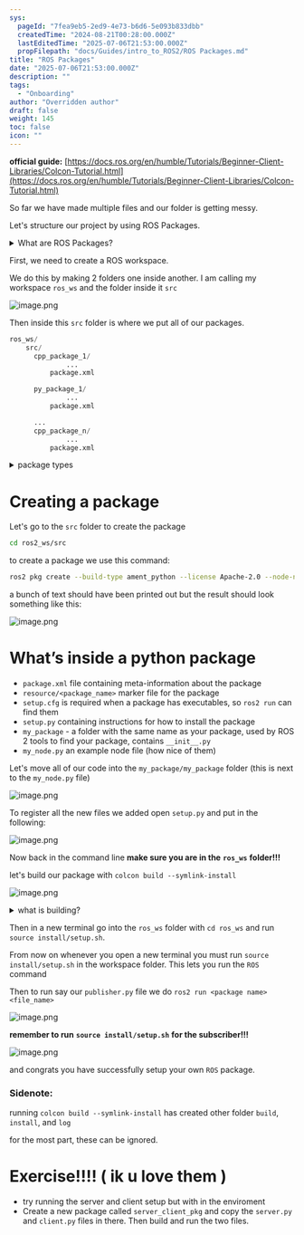 ```yaml
---
sys:
  pageId: "7fea9eb5-2ed9-4e73-b6d6-5e093b833dbb"
  createdTime: "2024-08-21T00:28:00.000Z"
  lastEditedTime: "2025-07-06T21:53:00.000Z"
  propFilepath: "docs/Guides/intro_to_ROS2/ROS Packages.md"
title: "ROS Packages"
date: "2025-07-06T21:53:00.000Z"
description: ""
tags:
  - "Onboarding"
author: "Overridden author"
draft: false
weight: 145
toc: false
icon: ""
---
```


**official guide:** [https://docs.ros.org/en/humble/Tutorials/Beginner-Client-Libraries/Colcon-Tutorial.html](https://docs.ros.org/en/humble/Tutorials/Beginner-Client-Libraries/Colcon-Tutorial.html)

So far we have made multiple files and our folder is getting messy.

Let's structure our project by using ROS Packages.

<details>
      <summary>What are ROS Packages?</summary>
      ROS Packages are, as the name implies, packages of code that are highly sharable between ROS developers.
  </details>

First, we need to create a ROS workspace.

We do this by making 2 folders one inside another. I am calling my workspace `ros_ws` and the folder inside it `src`

![image.png](https://prod-files-secure.s3.us-west-2.amazonaws.com/d518164a-d88e-44d1-a4ee-3adb3bd8bce0/70706947-fd18-4537-a67b-e12946812d31/image.png?X-Amz-Algorithm=AWS4-HMAC-SHA256&X-Amz-Content-Sha256=UNSIGNED-PAYLOAD&X-Amz-Credential=ASIAZI2LB466RMWVXY33%2F20250716%2Fus-west-2%2Fs3%2Faws4_request&X-Amz-Date=20250716T151008Z&X-Amz-Expires=3600&X-Amz-Security-Token=IQoJb3JpZ2luX2VjEEMaCXVzLXdlc3QtMiJHMEUCIQCrsg0EjOBbZx8cRpxWMyKNdQvLzfXNkdTVgYl1MbQ%2BkQIgClA5Lr0M4ThIuf0OCdOIORpRO9xsX4UxiEoIH3lKw6wq%2FwMIXBAAGgw2Mzc0MjMxODM4MDUiDHSIUHHTVtaFCiVqoircAx1al1VhfrZlz1DR2%2B3y3ClH8lGP0obZjOptEK%2BCkDPJOUWn3eF8Ie00B3Kb4n4qIHZWIV41DFnFz9em7NgDhlhMSlJUemuCJMZdo5pm5QQ%2B48hiapz0qxZwQvmcNQ%2FLadS27Mq4T2b6Da8rU6i6Mw%2F0KHpC7hESVOsFWGJLo2ub7dHzIoxiG98aHNBYrnwMVYU%2FlTrLac5Pheln1EfVfoMJWqwGga%2BgMPubwgypVA4QiZxnQN1Ta6H%2B%2FE13tkLn5CqnLonc4wxstiWl1WUyw783WdBDDxGBJor3BlgHjxSTfzMxdby9HikuYY60846PLZLhJSXvtwxkwBwVw0EtVvLWRx%2FgVv8XoQ%2F9mpk9R%2FTIrCbS96%2F%2F2CqRDI4VKnPp2aMYILkaFMploczEItc%2F8TPzC5fLgx8c2%2BUhi%2F3qGvUet6ry2MCai6MIhUMVgxl5lM0315FlexvF8XD%2FbDRhdQNJ9AjDpE53fMtgkUhiz89WRC9alreu54yrQAHx%2F0AG4QH3TvQ36FhRYnWKQEE6cHBI2cYy0eAxLXQZoKRNOqlvhSrhXBTSPo1yS%2BbO9HufF3BoiMv4WHPcxNymsU4le%2BMay438uO248G7S4lcXiNHC299nfq2g6TNaK%2FmVMP2S3sMGOqUBZq8OlopwXjYWccPIcFHNNMSMhUf3MMemRtmotl1NlJ5IX28JaRKJX7%2ByERkH1TDp7GkIcDLgkAD5ELhI2C5zHwT%2BA4qFtTS6AfRgkN%2BMiSRHLhKRPkhagsNfciCJa6jYLVY08ROnLp2mwyF3f1FApUEh8PplPDbr%2FH41g14rXP4O1fo2cg8qFz2fZtkc9F5zR5YUOZj9q7OwhYyJcimCkiR%2B95v%2F&X-Amz-Signature=323d6cce8bf31ab2f84dfc5db2aaeec9858c37124d1d9b93ce95bd565310e2f7&X-Amz-SignedHeaders=host&x-amz-checksum-mode=ENABLED&x-id=GetObject)

Then inside this `src` folder is where we put all of our packages.

```python
ros_ws/
    src/
      cpp_package_1/
		      ...
          package.xml

      py_package_1/
		      ...
          package.xml

      ...
      cpp_package_n/
		      ...
          package.xml

```

<details>

<summary>package types</summary>

packages can be either `C++` or python.

the intern file structure is different for each but for this guide we will stick to creating python packages

</details>

# Creating a package

Let's go to the `src` folder to create the package

```bash
cd ros2_ws/src
```

to create a package we use this command:

```bash
ros2 pkg create --build-type ament_python --license Apache-2.0 --node-name my_node my_package
```

a bunch of text should have been printed out but the result should look something like this:

![image.png](https://prod-files-secure.s3.us-west-2.amazonaws.com/d518164a-d88e-44d1-a4ee-3adb3bd8bce0/e6cf1e3f-8512-4a3e-b131-079f800bf3e8/image.png?X-Amz-Algorithm=AWS4-HMAC-SHA256&X-Amz-Content-Sha256=UNSIGNED-PAYLOAD&X-Amz-Credential=ASIAZI2LB466RMWVXY33%2F20250716%2Fus-west-2%2Fs3%2Faws4_request&X-Amz-Date=20250716T151008Z&X-Amz-Expires=3600&X-Amz-Security-Token=IQoJb3JpZ2luX2VjEEMaCXVzLXdlc3QtMiJHMEUCIQCrsg0EjOBbZx8cRpxWMyKNdQvLzfXNkdTVgYl1MbQ%2BkQIgClA5Lr0M4ThIuf0OCdOIORpRO9xsX4UxiEoIH3lKw6wq%2FwMIXBAAGgw2Mzc0MjMxODM4MDUiDHSIUHHTVtaFCiVqoircAx1al1VhfrZlz1DR2%2B3y3ClH8lGP0obZjOptEK%2BCkDPJOUWn3eF8Ie00B3Kb4n4qIHZWIV41DFnFz9em7NgDhlhMSlJUemuCJMZdo5pm5QQ%2B48hiapz0qxZwQvmcNQ%2FLadS27Mq4T2b6Da8rU6i6Mw%2F0KHpC7hESVOsFWGJLo2ub7dHzIoxiG98aHNBYrnwMVYU%2FlTrLac5Pheln1EfVfoMJWqwGga%2BgMPubwgypVA4QiZxnQN1Ta6H%2B%2FE13tkLn5CqnLonc4wxstiWl1WUyw783WdBDDxGBJor3BlgHjxSTfzMxdby9HikuYY60846PLZLhJSXvtwxkwBwVw0EtVvLWRx%2FgVv8XoQ%2F9mpk9R%2FTIrCbS96%2F%2F2CqRDI4VKnPp2aMYILkaFMploczEItc%2F8TPzC5fLgx8c2%2BUhi%2F3qGvUet6ry2MCai6MIhUMVgxl5lM0315FlexvF8XD%2FbDRhdQNJ9AjDpE53fMtgkUhiz89WRC9alreu54yrQAHx%2F0AG4QH3TvQ36FhRYnWKQEE6cHBI2cYy0eAxLXQZoKRNOqlvhSrhXBTSPo1yS%2BbO9HufF3BoiMv4WHPcxNymsU4le%2BMay438uO248G7S4lcXiNHC299nfq2g6TNaK%2FmVMP2S3sMGOqUBZq8OlopwXjYWccPIcFHNNMSMhUf3MMemRtmotl1NlJ5IX28JaRKJX7%2ByERkH1TDp7GkIcDLgkAD5ELhI2C5zHwT%2BA4qFtTS6AfRgkN%2BMiSRHLhKRPkhagsNfciCJa6jYLVY08ROnLp2mwyF3f1FApUEh8PplPDbr%2FH41g14rXP4O1fo2cg8qFz2fZtkc9F5zR5YUOZj9q7OwhYyJcimCkiR%2B95v%2F&X-Amz-Signature=27e3cd6fa3cc29ba54466909c67b85d3041a21baa4a3396d1ac15bfdb8140d40&X-Amz-SignedHeaders=host&x-amz-checksum-mode=ENABLED&x-id=GetObject)

# What’s inside a python package

- `package.xml` file containing meta-information about the package
- `resource/<package_name>` marker file for the package
- `setup.cfg` is required when a package has executables, so `ros2 run` can find them
- `setup.py` containing instructions for how to install the package
- `my_package` - a folder with the same name as your package, used by ROS 2 tools to find your package, contains `__init__.py`
- `my_node.py` an example node file (how nice of them)

Let's move all of our code into the `my_package/my_package` folder (this is next to the `my_node.py` file)

![image.png](https://prod-files-secure.s3.us-west-2.amazonaws.com/d518164a-d88e-44d1-a4ee-3adb3bd8bce0/9ce58f11-0da9-4d3e-b86d-506a9685d378/image.png?X-Amz-Algorithm=AWS4-HMAC-SHA256&X-Amz-Content-Sha256=UNSIGNED-PAYLOAD&X-Amz-Credential=ASIAZI2LB466RMWVXY33%2F20250716%2Fus-west-2%2Fs3%2Faws4_request&X-Amz-Date=20250716T151008Z&X-Amz-Expires=3600&X-Amz-Security-Token=IQoJb3JpZ2luX2VjEEMaCXVzLXdlc3QtMiJHMEUCIQCrsg0EjOBbZx8cRpxWMyKNdQvLzfXNkdTVgYl1MbQ%2BkQIgClA5Lr0M4ThIuf0OCdOIORpRO9xsX4UxiEoIH3lKw6wq%2FwMIXBAAGgw2Mzc0MjMxODM4MDUiDHSIUHHTVtaFCiVqoircAx1al1VhfrZlz1DR2%2B3y3ClH8lGP0obZjOptEK%2BCkDPJOUWn3eF8Ie00B3Kb4n4qIHZWIV41DFnFz9em7NgDhlhMSlJUemuCJMZdo5pm5QQ%2B48hiapz0qxZwQvmcNQ%2FLadS27Mq4T2b6Da8rU6i6Mw%2F0KHpC7hESVOsFWGJLo2ub7dHzIoxiG98aHNBYrnwMVYU%2FlTrLac5Pheln1EfVfoMJWqwGga%2BgMPubwgypVA4QiZxnQN1Ta6H%2B%2FE13tkLn5CqnLonc4wxstiWl1WUyw783WdBDDxGBJor3BlgHjxSTfzMxdby9HikuYY60846PLZLhJSXvtwxkwBwVw0EtVvLWRx%2FgVv8XoQ%2F9mpk9R%2FTIrCbS96%2F%2F2CqRDI4VKnPp2aMYILkaFMploczEItc%2F8TPzC5fLgx8c2%2BUhi%2F3qGvUet6ry2MCai6MIhUMVgxl5lM0315FlexvF8XD%2FbDRhdQNJ9AjDpE53fMtgkUhiz89WRC9alreu54yrQAHx%2F0AG4QH3TvQ36FhRYnWKQEE6cHBI2cYy0eAxLXQZoKRNOqlvhSrhXBTSPo1yS%2BbO9HufF3BoiMv4WHPcxNymsU4le%2BMay438uO248G7S4lcXiNHC299nfq2g6TNaK%2FmVMP2S3sMGOqUBZq8OlopwXjYWccPIcFHNNMSMhUf3MMemRtmotl1NlJ5IX28JaRKJX7%2ByERkH1TDp7GkIcDLgkAD5ELhI2C5zHwT%2BA4qFtTS6AfRgkN%2BMiSRHLhKRPkhagsNfciCJa6jYLVY08ROnLp2mwyF3f1FApUEh8PplPDbr%2FH41g14rXP4O1fo2cg8qFz2fZtkc9F5zR5YUOZj9q7OwhYyJcimCkiR%2B95v%2F&X-Amz-Signature=5162006b8226eb9b308e747b82f89ea68d63bede925dd5060ca2a64cb4ccd8ed&X-Amz-SignedHeaders=host&x-amz-checksum-mode=ENABLED&x-id=GetObject)

To register all the new files we added open `setup.py` and put in the following:

![image.png](https://prod-files-secure.s3.us-west-2.amazonaws.com/d518164a-d88e-44d1-a4ee-3adb3bd8bce0/1cd7c262-4cae-4496-9d75-c178537d24a2/image.png?X-Amz-Algorithm=AWS4-HMAC-SHA256&X-Amz-Content-Sha256=UNSIGNED-PAYLOAD&X-Amz-Credential=ASIAZI2LB466RMWVXY33%2F20250716%2Fus-west-2%2Fs3%2Faws4_request&X-Amz-Date=20250716T151008Z&X-Amz-Expires=3600&X-Amz-Security-Token=IQoJb3JpZ2luX2VjEEMaCXVzLXdlc3QtMiJHMEUCIQCrsg0EjOBbZx8cRpxWMyKNdQvLzfXNkdTVgYl1MbQ%2BkQIgClA5Lr0M4ThIuf0OCdOIORpRO9xsX4UxiEoIH3lKw6wq%2FwMIXBAAGgw2Mzc0MjMxODM4MDUiDHSIUHHTVtaFCiVqoircAx1al1VhfrZlz1DR2%2B3y3ClH8lGP0obZjOptEK%2BCkDPJOUWn3eF8Ie00B3Kb4n4qIHZWIV41DFnFz9em7NgDhlhMSlJUemuCJMZdo5pm5QQ%2B48hiapz0qxZwQvmcNQ%2FLadS27Mq4T2b6Da8rU6i6Mw%2F0KHpC7hESVOsFWGJLo2ub7dHzIoxiG98aHNBYrnwMVYU%2FlTrLac5Pheln1EfVfoMJWqwGga%2BgMPubwgypVA4QiZxnQN1Ta6H%2B%2FE13tkLn5CqnLonc4wxstiWl1WUyw783WdBDDxGBJor3BlgHjxSTfzMxdby9HikuYY60846PLZLhJSXvtwxkwBwVw0EtVvLWRx%2FgVv8XoQ%2F9mpk9R%2FTIrCbS96%2F%2F2CqRDI4VKnPp2aMYILkaFMploczEItc%2F8TPzC5fLgx8c2%2BUhi%2F3qGvUet6ry2MCai6MIhUMVgxl5lM0315FlexvF8XD%2FbDRhdQNJ9AjDpE53fMtgkUhiz89WRC9alreu54yrQAHx%2F0AG4QH3TvQ36FhRYnWKQEE6cHBI2cYy0eAxLXQZoKRNOqlvhSrhXBTSPo1yS%2BbO9HufF3BoiMv4WHPcxNymsU4le%2BMay438uO248G7S4lcXiNHC299nfq2g6TNaK%2FmVMP2S3sMGOqUBZq8OlopwXjYWccPIcFHNNMSMhUf3MMemRtmotl1NlJ5IX28JaRKJX7%2ByERkH1TDp7GkIcDLgkAD5ELhI2C5zHwT%2BA4qFtTS6AfRgkN%2BMiSRHLhKRPkhagsNfciCJa6jYLVY08ROnLp2mwyF3f1FApUEh8PplPDbr%2FH41g14rXP4O1fo2cg8qFz2fZtkc9F5zR5YUOZj9q7OwhYyJcimCkiR%2B95v%2F&X-Amz-Signature=35d2c03546a74093a220f425e64764356c9f6b6f4a30f5bcfa96f41b056c44cf&X-Amz-SignedHeaders=host&x-amz-checksum-mode=ENABLED&x-id=GetObject)

Now back in the command line **make sure you are in the** **`ros_ws`** **folder!!!**

let's build our package with `colcon build --symlink-install`

![image.png](https://prod-files-secure.s3.us-west-2.amazonaws.com/d518164a-d88e-44d1-a4ee-3adb3bd8bce0/2f2a0d27-b173-48fd-b189-5f5c0ce65619/image.png?X-Amz-Algorithm=AWS4-HMAC-SHA256&X-Amz-Content-Sha256=UNSIGNED-PAYLOAD&X-Amz-Credential=ASIAZI2LB466RMWVXY33%2F20250716%2Fus-west-2%2Fs3%2Faws4_request&X-Amz-Date=20250716T151008Z&X-Amz-Expires=3600&X-Amz-Security-Token=IQoJb3JpZ2luX2VjEEMaCXVzLXdlc3QtMiJHMEUCIQCrsg0EjOBbZx8cRpxWMyKNdQvLzfXNkdTVgYl1MbQ%2BkQIgClA5Lr0M4ThIuf0OCdOIORpRO9xsX4UxiEoIH3lKw6wq%2FwMIXBAAGgw2Mzc0MjMxODM4MDUiDHSIUHHTVtaFCiVqoircAx1al1VhfrZlz1DR2%2B3y3ClH8lGP0obZjOptEK%2BCkDPJOUWn3eF8Ie00B3Kb4n4qIHZWIV41DFnFz9em7NgDhlhMSlJUemuCJMZdo5pm5QQ%2B48hiapz0qxZwQvmcNQ%2FLadS27Mq4T2b6Da8rU6i6Mw%2F0KHpC7hESVOsFWGJLo2ub7dHzIoxiG98aHNBYrnwMVYU%2FlTrLac5Pheln1EfVfoMJWqwGga%2BgMPubwgypVA4QiZxnQN1Ta6H%2B%2FE13tkLn5CqnLonc4wxstiWl1WUyw783WdBDDxGBJor3BlgHjxSTfzMxdby9HikuYY60846PLZLhJSXvtwxkwBwVw0EtVvLWRx%2FgVv8XoQ%2F9mpk9R%2FTIrCbS96%2F%2F2CqRDI4VKnPp2aMYILkaFMploczEItc%2F8TPzC5fLgx8c2%2BUhi%2F3qGvUet6ry2MCai6MIhUMVgxl5lM0315FlexvF8XD%2FbDRhdQNJ9AjDpE53fMtgkUhiz89WRC9alreu54yrQAHx%2F0AG4QH3TvQ36FhRYnWKQEE6cHBI2cYy0eAxLXQZoKRNOqlvhSrhXBTSPo1yS%2BbO9HufF3BoiMv4WHPcxNymsU4le%2BMay438uO248G7S4lcXiNHC299nfq2g6TNaK%2FmVMP2S3sMGOqUBZq8OlopwXjYWccPIcFHNNMSMhUf3MMemRtmotl1NlJ5IX28JaRKJX7%2ByERkH1TDp7GkIcDLgkAD5ELhI2C5zHwT%2BA4qFtTS6AfRgkN%2BMiSRHLhKRPkhagsNfciCJa6jYLVY08ROnLp2mwyF3f1FApUEh8PplPDbr%2FH41g14rXP4O1fo2cg8qFz2fZtkc9F5zR5YUOZj9q7OwhYyJcimCkiR%2B95v%2F&X-Amz-Signature=3be8486551d763da9d25b62f29974601b960c5fba8a05274e0156e18679a77a9&X-Amz-SignedHeaders=host&x-amz-checksum-mode=ENABLED&x-id=GetObject)

<details>

<summary>what is building?</summary>

if you are a CS major at Rose-Hulman you will learn the answer to this in CSSE132

but TLDR; is it combines all the code files into one program that can be run easily 

</details>

Then in a new terminal go into the `ros_ws` folder with `cd ros_ws` and run `source install/setup.sh`. 

From now on whenever you open a new terminal you must run `source install/setup.sh` in the workspace folder. This lets you run the `ROS` command

Then to run say our `publisher.py` file we do `ros2 run <package name> <file_name>`

![image.png](https://prod-files-secure.s3.us-west-2.amazonaws.com/d518164a-d88e-44d1-a4ee-3adb3bd8bce0/4f4b1219-3a44-4632-aa0a-ce3471699f59/image.png?X-Amz-Algorithm=AWS4-HMAC-SHA256&X-Amz-Content-Sha256=UNSIGNED-PAYLOAD&X-Amz-Credential=ASIAZI2LB466RMWVXY33%2F20250716%2Fus-west-2%2Fs3%2Faws4_request&X-Amz-Date=20250716T151008Z&X-Amz-Expires=3600&X-Amz-Security-Token=IQoJb3JpZ2luX2VjEEMaCXVzLXdlc3QtMiJHMEUCIQCrsg0EjOBbZx8cRpxWMyKNdQvLzfXNkdTVgYl1MbQ%2BkQIgClA5Lr0M4ThIuf0OCdOIORpRO9xsX4UxiEoIH3lKw6wq%2FwMIXBAAGgw2Mzc0MjMxODM4MDUiDHSIUHHTVtaFCiVqoircAx1al1VhfrZlz1DR2%2B3y3ClH8lGP0obZjOptEK%2BCkDPJOUWn3eF8Ie00B3Kb4n4qIHZWIV41DFnFz9em7NgDhlhMSlJUemuCJMZdo5pm5QQ%2B48hiapz0qxZwQvmcNQ%2FLadS27Mq4T2b6Da8rU6i6Mw%2F0KHpC7hESVOsFWGJLo2ub7dHzIoxiG98aHNBYrnwMVYU%2FlTrLac5Pheln1EfVfoMJWqwGga%2BgMPubwgypVA4QiZxnQN1Ta6H%2B%2FE13tkLn5CqnLonc4wxstiWl1WUyw783WdBDDxGBJor3BlgHjxSTfzMxdby9HikuYY60846PLZLhJSXvtwxkwBwVw0EtVvLWRx%2FgVv8XoQ%2F9mpk9R%2FTIrCbS96%2F%2F2CqRDI4VKnPp2aMYILkaFMploczEItc%2F8TPzC5fLgx8c2%2BUhi%2F3qGvUet6ry2MCai6MIhUMVgxl5lM0315FlexvF8XD%2FbDRhdQNJ9AjDpE53fMtgkUhiz89WRC9alreu54yrQAHx%2F0AG4QH3TvQ36FhRYnWKQEE6cHBI2cYy0eAxLXQZoKRNOqlvhSrhXBTSPo1yS%2BbO9HufF3BoiMv4WHPcxNymsU4le%2BMay438uO248G7S4lcXiNHC299nfq2g6TNaK%2FmVMP2S3sMGOqUBZq8OlopwXjYWccPIcFHNNMSMhUf3MMemRtmotl1NlJ5IX28JaRKJX7%2ByERkH1TDp7GkIcDLgkAD5ELhI2C5zHwT%2BA4qFtTS6AfRgkN%2BMiSRHLhKRPkhagsNfciCJa6jYLVY08ROnLp2mwyF3f1FApUEh8PplPDbr%2FH41g14rXP4O1fo2cg8qFz2fZtkc9F5zR5YUOZj9q7OwhYyJcimCkiR%2B95v%2F&X-Amz-Signature=f9e7c5ce98b4cdf46b9467691c3736f05818b707a77dcc9ed69abb5ba8f497fe&X-Amz-SignedHeaders=host&x-amz-checksum-mode=ENABLED&x-id=GetObject)

**remember to run** **`source install/setup.sh`** **for the subscriber!!!**

![image.png](https://prod-files-secure.s3.us-west-2.amazonaws.com/d518164a-d88e-44d1-a4ee-3adb3bd8bce0/02121119-dad4-49ec-8356-c956108b4243/image.png?X-Amz-Algorithm=AWS4-HMAC-SHA256&X-Amz-Content-Sha256=UNSIGNED-PAYLOAD&X-Amz-Credential=ASIAZI2LB466RMWVXY33%2F20250716%2Fus-west-2%2Fs3%2Faws4_request&X-Amz-Date=20250716T151008Z&X-Amz-Expires=3600&X-Amz-Security-Token=IQoJb3JpZ2luX2VjEEMaCXVzLXdlc3QtMiJHMEUCIQCrsg0EjOBbZx8cRpxWMyKNdQvLzfXNkdTVgYl1MbQ%2BkQIgClA5Lr0M4ThIuf0OCdOIORpRO9xsX4UxiEoIH3lKw6wq%2FwMIXBAAGgw2Mzc0MjMxODM4MDUiDHSIUHHTVtaFCiVqoircAx1al1VhfrZlz1DR2%2B3y3ClH8lGP0obZjOptEK%2BCkDPJOUWn3eF8Ie00B3Kb4n4qIHZWIV41DFnFz9em7NgDhlhMSlJUemuCJMZdo5pm5QQ%2B48hiapz0qxZwQvmcNQ%2FLadS27Mq4T2b6Da8rU6i6Mw%2F0KHpC7hESVOsFWGJLo2ub7dHzIoxiG98aHNBYrnwMVYU%2FlTrLac5Pheln1EfVfoMJWqwGga%2BgMPubwgypVA4QiZxnQN1Ta6H%2B%2FE13tkLn5CqnLonc4wxstiWl1WUyw783WdBDDxGBJor3BlgHjxSTfzMxdby9HikuYY60846PLZLhJSXvtwxkwBwVw0EtVvLWRx%2FgVv8XoQ%2F9mpk9R%2FTIrCbS96%2F%2F2CqRDI4VKnPp2aMYILkaFMploczEItc%2F8TPzC5fLgx8c2%2BUhi%2F3qGvUet6ry2MCai6MIhUMVgxl5lM0315FlexvF8XD%2FbDRhdQNJ9AjDpE53fMtgkUhiz89WRC9alreu54yrQAHx%2F0AG4QH3TvQ36FhRYnWKQEE6cHBI2cYy0eAxLXQZoKRNOqlvhSrhXBTSPo1yS%2BbO9HufF3BoiMv4WHPcxNymsU4le%2BMay438uO248G7S4lcXiNHC299nfq2g6TNaK%2FmVMP2S3sMGOqUBZq8OlopwXjYWccPIcFHNNMSMhUf3MMemRtmotl1NlJ5IX28JaRKJX7%2ByERkH1TDp7GkIcDLgkAD5ELhI2C5zHwT%2BA4qFtTS6AfRgkN%2BMiSRHLhKRPkhagsNfciCJa6jYLVY08ROnLp2mwyF3f1FApUEh8PplPDbr%2FH41g14rXP4O1fo2cg8qFz2fZtkc9F5zR5YUOZj9q7OwhYyJcimCkiR%2B95v%2F&X-Amz-Signature=b13a965f81bfc9e68cc7028c37bd71a912abee051bfe0d0bc13187c3227992b1&X-Amz-SignedHeaders=host&x-amz-checksum-mode=ENABLED&x-id=GetObject)

and congrats you have successfully setup your own `ROS` package.

### Sidenote:

running `colcon build --symlink-install` has created other folder `build`, `install`, and `log`

for the most part, these can be ignored.

# Exercise!!!! ( ik u love them )

- try running the server and client setup but with in the enviroment
- Create a new package called `server_client_pkg` and copy the `server.py` and `client.py` files in there. Then build and run the two files.
